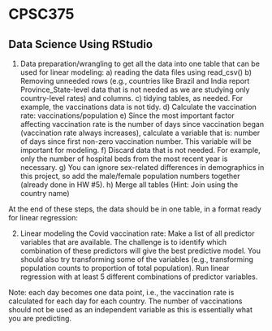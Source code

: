 # CPSC375
## Data Science Using RStudio

1)	Data preparation/wrangling to get all the data into one table that can be used for linear modeling:
  a)	reading the data files using read_csv()
  b)	Removing unneeded rows (e.g., countries like Brazil and India report Province_State-level data that is not needed as we are studying only country-level rates) and columns. 
  c)	tidying tables, as needed. For example, the vaccinations data is not tidy.
  d)	Calculate the vaccination rate: vaccinations/population
  e)	Since the most important factor affecting vaccination rate is the number of days since vaccination began (vaccination rate always increases), calculate a variable that is: number of days since first non-zero vaccination number. This variable will be important for modeling. 
  f)	Discard data that is not needed. For example, only the number of hospital beds from the most recent year is necessary.
  g)	You can ignore sex-related differences in demographics in this project, so add the male/female population numbers together (already done in HW #5).
  h)	Merge all tables (Hint: Join using the country name)
   
  At the end of these steps, the data should be in one table, in a format ready for linear regression:

2)	Linear modeling the Covid vaccination rate:
Make a list of all predictor variables that are available. The challenge is to identify which combination of these predictors will give the best predictive model. You should also try transforming some of the variables (e.g., transforming population counts to proportion of total population). Run linear regression with at least 5 different combinations of predictor variables. 

Note: each day becomes one data point, i.e., the vaccination rate is calculated for each day for each country. The number of vaccinations should not be used as an independent variable as this is essentially what you are predicting.
